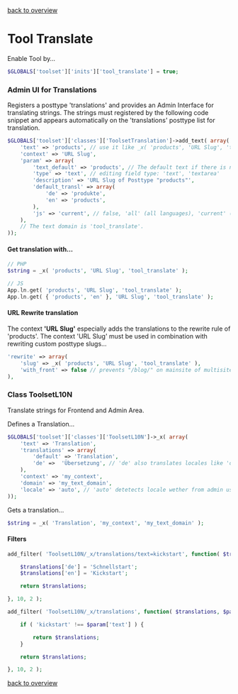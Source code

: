 [back to overview](../../README.markdown#tools)

Tool Translate
===============================

Enable Tool by…

````php
$GLOBALS['toolset']['inits']['tool_translate'] = true;
````

### Admin UI for Translations

Registers a posttype 'translations' and provides an Admin Interface for translating strings. The strings must registered by the following code snippet and appears automatically on the 'translations' posttype list for translation.

````php
$GLOBALS['toolset']['classes']['ToolsetTranslation']->add_text( array(
    'text' => 'products', // use it like _x( 'products', 'URL Slug', 'tool_translate' ),
    'context' => 'URL Slug',
    'param' => array(
        'text_default' => 'products', // The default text if there is no translation
        'type' => 'text', // editing field type: 'text', 'textarea'
        'description' => 'URL Slug of Posttype "products"',
        'default_transl' => array(
            'de' => 'produkte',
            'en' => 'products',
        ),
		'js' => 'current', // false, 'all' (all languages), 'current' (current language) // translation accessable with App.ln.get( string, context, domain );
    ),
    // The text domain is 'tool_translate'.
));
````

#### Get translation with…
````php
// PHP
$string = _x( 'products', 'URL Slug', 'tool_translate' );
````

````php
// JS
App.ln.get( 'products', 'URL Slug', 'tool_translate' );
App.ln.get( { 'products', 'en' }, 'URL Slug', 'tool_translate' );
````
#### URL Rewrite translation
The context __'URL Slug'__ especially adds the translations to the rewrite rule of 'products'. The context 'URL Slug' must be used in combination with rewriting custom posttype slugs…
````php
'rewrite' => array(
    'slug' => _x( 'products', 'URL Slug', 'tool_translate' ),
    'with_front' => false // prevents "/blog/" on mainsite of multisites
),
````

### Class ToolsetL10N

Translate strings for Frontend and Admin Area.

Defines a Translation…
````php
$GLOBALS['toolset']['classes']['ToolsetL10N']->_x( array(
    'text' => 'Translation',
    'translations' => array(
        'default' => 'Translation',
        'de' =>  'Übersetzung', // 'de' also translates locales like 'de_DE', 'de_AU'
    ),
    'context' => 'my_context',
    'domain' => 'my_text_domain',
    'locale' => 'auto', // 'auto' detetects locale wether from admin user or frontend, 'user' translates by user locale, 'front' translates by frontend locale
));
````

Gets a translation…
````php
$string = _x( 'Translation', 'my_context', 'my_text_domain' );
````

#### Filters
````php
add_filter( 'ToolsetL10N/_x/translations/text=kickstart', function( $translations ) {

	$translations['de'] = 'Schnellstart';
	$translations['en'] = 'Kickstart';

	return $translations;

}, 10, 2 );

add_filter( 'ToolsetL10N/_x/translations', function( $translations, $param ) {

	if ( 'kickstart' !== $param['text'] ) {

		return $translations;
	}

	return $translations;

}, 10, 2 );
````

[back to overview](../../README.markdown#tools)
